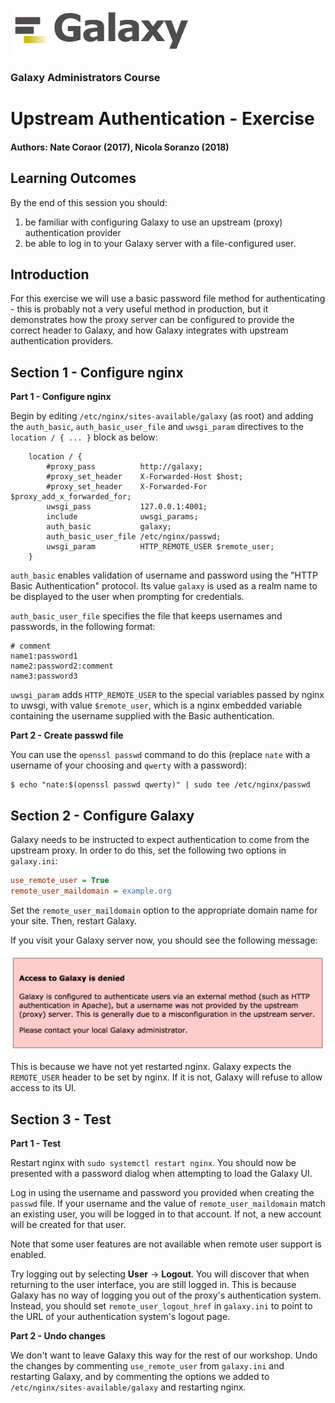 ![galaxy logo](../../docs/shared-images/galaxy_logo_25percent_transparent.png)

### Galaxy Administrators Course

# Upstream Authentication - Exercise

#### Authors: Nate Coraor (2017), Nicola Soranzo (2018)

## Learning Outcomes

By the end of this session you should:
1. be familiar with configuring Galaxy to use an upstream (proxy) authentication provider
2. be able to log in to your Galaxy server with a file-configured user.

## Introduction

For this exercise we will use a basic password file method for authenticating - this is probably not a very useful method in production, but it demonstrates how the proxy server can be configured to provide the correct header to Galaxy, and how Galaxy integrates with upstream authentication providers.

## Section 1 - Configure nginx

**Part 1 - Configure nginx**

Begin by editing `/etc/nginx/sites-available/galaxy` (as root) and adding the `auth_basic`, `auth_basic_user_file` and `uwsgi_param` directives to the `location / { ... }` block as below:

```nginx
    location / {
        #proxy_pass          http://galaxy;
        #proxy_set_header    X-Forwarded-Host $host;
        #proxy_set_header    X-Forwarded-For  $proxy_add_x_forwarded_for;
        uwsgi_pass           127.0.0.1:4001;
        include              uwsgi_params;
        auth_basic           galaxy;
        auth_basic_user_file /etc/nginx/passwd;
        uwsgi_param          HTTP_REMOTE_USER $remote_user;
    }
```

`auth_basic` enables validation of username and password using the "HTTP Basic Authentication" protocol. Its value `galaxy` is used as a realm name to be displayed to the user when prompting for credentials.

`auth_basic_user_file` specifies the file that keeps usernames and passwords, in the following format:

```
# comment
name1:password1
name2:password2:comment
name3:password3
```

`uwsgi_param` adds `HTTP_REMOTE_USER` to the special variables passed by nginx to uwsgi, with value `$remote_user`, which is a nginx embedded variable containing the username supplied with the Basic authentication.

**Part 2 - Create passwd file**

You can use the `openssl passwd` command to do this (replace `nate` with a username of your choosing and `qwerty` with a password):

```console
$ echo "nate:$(openssl passwd qwerty)" | sudo tee /etc/nginx/passwd
```

## Section 2 - Configure Galaxy

Galaxy needs to be instructed to expect authentication to come from the upstream proxy. In order to do this, set the following two options in `galaxy.ini`:

```ini
use_remote_user = True
remote_user_maildomain = example.org
```

Set the `remote_user_maildomain` option to the appropriate domain name for your site. Then, restart Galaxy.

If you visit your Galaxy server now, you should see the following message:

![access denied message](images/access_denied.png)

This is because we have not yet restarted nginx. Galaxy expects the `REMOTE_USER` header to be set by nginx. If it is not, Galaxy will refuse to allow access to its UI.

## Section 3 - Test

**Part 1 - Test**

Restart nginx with `sudo systemctl restart nginx`. You should now be presented with a password dialog when attempting to load the Galaxy UI.

Log in using the username and password you provided when creating the `passwd` file. If your username and the value of `remote_user_maildomain` match an existing user, you will be logged in to that account. If not, a new account will be created for that user.

Note that some user features are not available when remote user support is enabled.

Try logging out by selecting **User** -> **Logout**. You will discover that when returning to the user interface, you are still logged in. This is because Galaxy has no way of logging you out of the proxy's authentication system. Instead, you should set `remote_user_logout_href` in `galaxy.ini` to point to the URL of your authentication system's logout page.

**Part 2 - Undo changes**

We don't want to leave Galaxy this way for the rest of our workshop. Undo the changes by commenting `use_remote_user` from `galaxy.ini` and restarting Galaxy, and by commenting the options we added to `/etc/nginx/sites-available/galaxy` and restarting nginx.
